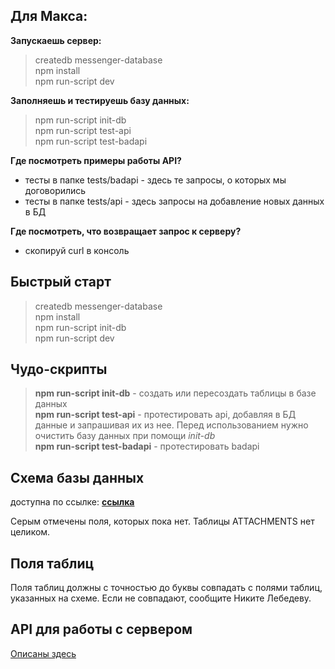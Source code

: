 ## Для Макса:
**Запускаешь сервер:**
> createdb messenger-database  
npm install  
npm run-script dev  

**Заполняешь и тестируешь базу данных:**
> npm run-script init-db  
npm run-script test-api  
npm run-script test-badapi  

**Где посмотреть примеры работы API?**
* тесты в папке tests/badapi - здесь те запросы, о которых мы договорились
* тесты в папке tests/api - здесь запросы на добавление новых данных в БД

**Где посмотреть, что возвращает запрос к серверу?**
* скопируй curl в консоль


## Быстрый старт
> createdb messenger-database  
npm install  
npm run-script init-db  
npm run-script dev  

## Чудо-скрипты
> **npm run-script init-db** - создать или пересоздать таблицы в базе данных  
**npm run-script test-api** - протестировать api, добавляя в БД данные и запрашивая их из нее. Перед использованием нужно очистить базу данных при помощи *init-db*  
**npm run-script test-badapi** - протестировать badapi

## Схема базы данных
доступна по ссылке: [**ссылка**](https://drive.google.com/file/d/15Ggvir42GD__oo09n-PDPgjKMmBzuveF/view?usp=sharing)  

Серым отмечены поля, которых пока нет. Таблицы ATTACHMENTS нет целиком.

## Поля таблиц
Поля таблиц должны с точностью до буквы совпадать с полями таблиц, указанных на схеме. Если не совпадают, сообщите Никите Лебедеву.

## API для работы с сервером

[Описаны здесь](docs/server-api.md)
